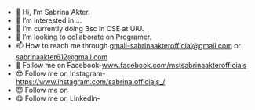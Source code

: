 - 👋 Hi, I’m Sabrina Akter.
- 👀 I’m interested in ...
- 🌱 I’m currently doing Bsc in CSE at UIU.
- 💞️ I’m looking to collaborate on Programer.
- 📫 How to reach me through gmail-sabrinaakterofficial@gmail.com or sabrinaakter612@gmail.com
- 🥳️ Follow me on Facebook-www.facebook.com/mstsabrinaakterofficials
- 😎 Follow me on Instagram-https://www.instagram.com/sabrina.officials_/
- 😇 Follow me on 
- 😋 Follow me on Linkedln- 


<!---
Sabrina612/Sabrina612 is a ✨ special ✨ repository because its `README.md` (this file) appears on your GitHub profile.
You can click the Preview link to take a look at your changes.
--->
